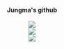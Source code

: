 <p align="center">
  <strong>Jungma's github</strong>
  <br />
  <br />
  <img src="https://media.tenor.com/images/40e2ee288bacb782ecb04170b65b21f7/tenor.gif">
  <br />
  <img src="https://github-readme-stats.vercel.app/api/top-langs/?username=jungma1&theme=dark&hide_border=true&layout=compact" />
  <br/>
  <img src="https://github-readme-stats.vercel.app/api?username=jungma1&show_icons=true&theme=dark&count_private=true&hide_border=true" />
  <br/>
</p>
